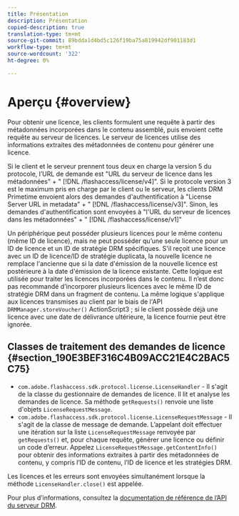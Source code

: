```yaml
---
title: Présentation
description: Présentation
copied-description: true
translation-type: tm+mt
source-git-commit: 89bdda1d4bd5c126f19ba75a819942df901183d1
workflow-type: tm+mt
source-wordcount: '322'
ht-degree: 0%

---
```



# Aperçu {#overview}

Pour obtenir une licence, les clients formulent une requête à partir des métadonnées incorporées dans le contenu assemblé, puis envoient cette requête au serveur de licences. Le serveur de licences utilise des informations extraites des métadonnées de contenu pour générer une licence.

Si le client et le serveur prennent tous deux en charge la version 5 du protocole, l’URL de demande est &quot;URL du serveur de licence dans les métadonnées&quot; + &quot; [!DNL /flashaccess/license/v4]&quot;. Si le protocole version 3 est le maximum pris en charge par le client ou le serveur, les clients DRM Primetime envoient alors des demandes d&#39;authentification à &quot;License Server URL in metadata&quot; + &quot; [!DNL /flashaccess/license/v3]&quot;. Sinon, les demandes d&#39;authentification sont envoyées à &quot;l&#39;URL du serveur de licences dans les métadonnées&quot; + &quot; [!DNL /flashaccess/license/v1]&quot;

Un périphérique peut posséder plusieurs licences pour le même contenu (même ID de licence), mais ne peut posséder qu’une seule licence pour un ID de licence et un ID de stratégie DRM spécifiques. S&#39;il reçoit une licence avec un ID de licence/ID de stratégie duplicata, la nouvelle licence ne remplace l&#39;ancienne que si la date d&#39;émission de la nouvelle licence est postérieure à la date d&#39;émission de la licence existante. Cette logique est utilisée pour traiter les licences incorporées dans le contenu. Il n’est donc pas recommandé d’incorporer plusieurs licences avec le même ID de stratégie DRM dans un fragment de contenu. La même logique s&#39;applique aux licences transmises au client par le biais de l&#39;API `DRMManager.storeVoucher()` ActionScript3 ; si le client possède déjà une licence avec une date de délivrance ultérieure, la licence fournie peut être ignorée.

## Classes de traitement des demandes de licence {#section_190E3BEF316C4B09ACC21E4C2BAC5C75}

* `com.adobe.flashaccess.sdk.protocol.license.LicenseHandler` - Il s&#39;agit de la classe du gestionnaire de demandes de licence. Il lit et analyse les demandes de licence. Sa méthode `getRequests()` renvoie une liste d&#39;objets `LicenseRequestMessage`.
* `com.adobe.flashaccess.sdk.protocol.license.LicenseRequestMessage` - Il s&#39;agit de la classe de message de demande. L’appelant doit effectuer une itération sur la liste `LicenseRequestMessage` renvoyée par `getRequests()` et, pour chaque requête, générer une licence ou définir un code d’erreur. Appelez `LicenseRequestMessage.getContentInfo()` pour obtenir des informations extraites à partir des métadonnées de contenu, y compris l’ID de contenu, l’ID de licence et les stratégies DRM.

Les licences et les erreurs sont envoyées simultanément lorsque la méthode `LicenseHandler.close()` est appelée.

Pour plus d’informations, consultez la [documentation de référence de l’API du serveur DRM](https://help.adobe.com/en_US/primetime/api/drm-apis/server/javadocs-flashaccess-pro/overview-summary.html).
